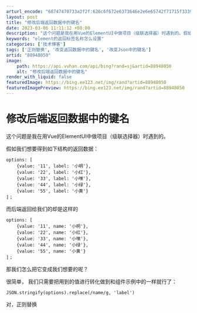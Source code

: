 ```yaml
---
arturl_encode: "68747470733a2f2f:626c6f672e6373646e2e6e65742f71715f3339303234393530:2f61727469636c652f64657461696c732f3838393438303530"
layout: post
title: "修改后端返回数据中的键名"
date: 2023-03-06 11:11:12 +08:00
description: "这个问题是我在用Vue的ElementUI中做项目（级联选择器）时遇到的。假如我们想要得到如下结构的"
keywords: "element的返回标签名称怎么设置"
categories: ['技术博客']
tags: ['正则替换', '改变返回数据中的键名', '改变Json中的键名']
artid: "88948050"
image:
    path: https://api.vvhan.com/api/bing?rand=sj&artid=88948050
    alt: "修改后端返回数据中的键名"
render_with_liquid: false
featuredImage: https://bing.ee123.net/img/rand?artid=88948050
featuredImagePreview: https://bing.ee123.net/img/rand?artid=88948050
---
```


# 修改后端返回数据中的键名

这个问题是我在用Vue的ElementUI中做项目（级联选择器）时遇到的。
  
假如我们想要得到如下结构的返回数据：

```
options: [
	{value: '11', label: '小明'},
	{value: '22', label: '小红'},
	{value: '33', label: '小嘿'},
	{value: '44', label: '小绿'},
	{value: '55', label: '小黄'}
]；

```

而后端返回给我们的却是这样的

```
options: [
	{value: '11', name: '小明'},
	{value: '22', name: '小红'},
	{value: '33', name: '小嘿'},
	{value: '44', name: '小绿'},
	{value: '55', name: '小黄'}
]；

```

那我们怎么把它变成我们想要的呢？
  
很简单， 我们只需要把用到的值进行转化做到和组件示例中的一样就行了：

```
JSON.stringify(options).replace(/name/g, 'label')

```

对，正则替换